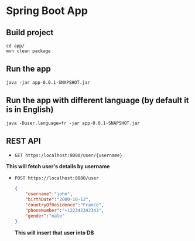 # Spring Boot App
## Build project
```
cd app/
mvn clean package
```
## Run the app
```
java -jar app-0.0.1-SNAPSHOT.jar
```
## Run the app with different language (by default it is in English)
```
java -Duser.language=fr -jar app-0.0.1-SNAPSHOT.jar
```

## REST API  
- `GET https:/localhost:8080/user/{username}`

**This will fetch user's details by username** 
- `POST https://localhost:8080/user`

    ```json
    {
        "username":"john",
        "birthDate":"2000-10-12",
        "countryOfResidence":"France",
        "phoneNumber":"+122342342343",
        "gender":"male"
    }
    ```
    **This will insert that user into DB**
